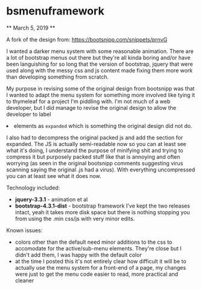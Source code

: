# bsmenuframework
** March 5, 2019 **

A fork of the design from: https://bootsnipp.com/snippets/prnvG

I wanted a darker menu system with some reasonable animation.  There are a lot of bootstrap menus out there but they're all kinda boring and/or have been languishing for so long that the version of bootstrap, jquery that were used along with the messy css and js content made fixing them more work than developing something from scratch.

My purpose in revising some of the original design from bootsnipp was that I wanted to adapt the menu system for something more involved like tying it to thymeleaf for a project I'm piddling with.  I'm not much of a web developer, but I did manage to revise the original design to allow the developer to label <li> elements as `expanded` which is something the original design did not do.  
  
I also had to decompress the original packed js and add the section for expanded.  The JS is actually semi-readable now so you can at least see what it's doing, I understand the purpose of minifying shit and trying to compress it but purposely packed stuff like that is annoying and often worrying (as seen in the original bootsnipp comments suggesting virus scanning saying the original .js had a virus).  With everything uncompressed you can at least see what it does now.

Technology included:
- **jquery-3.3.1** - animation et al
- **bootstrap-4.3.1-dist** - bootstrap framework
I've kept the two releases intact, yeah it takes more disk space but there is nothing stopping you from using the .min css/js with very minor edits.

Known issues:
- colors other than the default need minor additions to the css to accomodate for the active/sub-menu elements.  They're close but I didn't add them, I was happy with the default color
- at the time I posted this it's not entirely clear how difficult it will be to actually use the menu system for a front-end of a page, my changes were just to get the menu code easier to read, more practical and cleaner
